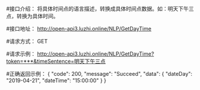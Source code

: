 #接口介绍：
将具体时间点的语言描述，转换成具体时间点数据。如：明天下午三点，转换为具体时间。

#接口地址：
http://open-api3.luzhi.online/NLP/GetDayTime

#请求方式： GET

#请求示例：
http://open-api3.luzhi.online/NLP/GetDayTime?token=***&timeSentence=明天下午三点

#正确返回示例：
{
  "code": 200,
  "message": "Succeed",
  "data": {
    "dateDay": "2019-04-21",
    "dateTime": "15:00:00"
  }
}

